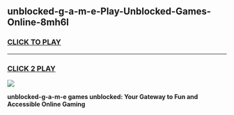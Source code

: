 
## unblocked-g-a-m-e-Play-Unblocked-Games-Online-8mh6l
<h3>
<a href="https://premium76.site?title=unblocked-g-a-m-e&ref=25A">CLICK TO PLAY</a></h3>
<hr>

<h3>
<a href="https://premium76.site?title=unblocked-g-a-m-e&ref=25A">CLICK 2 PLAY</a>
  
</h3>

<a href="https://premium76.site?title=unblocked-g-a-m-e&ref=25A"><img src="https://clearcache.store/games.png"></a>


**unblocked-g-a-m-e games unblocked: Your Gateway to Fun and Accessible Online Gaming**
